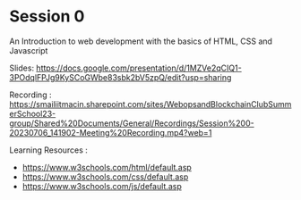 # Session 0

An Introduction to web development with the basics of HTML, CSS and Javascript

Slides: https://docs.google.com/presentation/d/1MZVe2qCIQ1-3POdqlFPJg9KySCoGWbe83sbk2bV5zpQ/edit?usp=sharing

Recording : https://smailiitmacin.sharepoint.com/sites/WebopsandBlockchainClubSummerSchool23-group/Shared%20Documents/General/Recordings/Session%200-20230706_141902-Meeting%20Recording.mp4?web=1

Learning Resources :

- https://www.w3schools.com/html/default.asp
- https://www.w3schools.com/css/default.asp
- https://www.w3schools.com/js/default.asp
